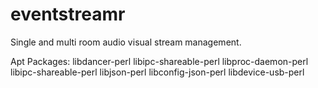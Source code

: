eventstreamr
============

Single and multi room audio visual stream management.

Apt Packages:
libdancer-perl libipc-shareable-perl libproc-daemon-perl libipc-shareable-perl libjson-perl libconfig-json-perl libdevice-usb-perl


